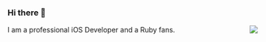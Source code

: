 ### Hi there 👋

<img align="right" src="https://github-readme-stats.vercel.app/api?username=ijinfeng&show_icons=true&icon_color=0366d6&text_color=24292e&bg_color=ffffff&hide_title=true" />

I am a professional iOS Developer and a Ruby fans.

<!--
**ijinfeng/ijinfeng** is a ✨ _special_ ✨ repository because its `README.md` (this file) appears on your GitHub profile.

Here are some ideas to get you started:

- 🔭 I’m currently working on ...
- 🌱 I’m currently learning ...
- 👯 I’m looking to collaborate on ...
- 🤔 I’m looking for help with ...
- 💬 Ask me about ...
- 📫 How to reach me: ...
- 😄 Pronouns: ...
- ⚡ Fun fact: ...
-->
